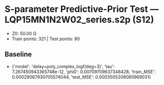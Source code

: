 # S-parameter Predictive-Prior Test — LQP15MN1N2W02_series.s2p (S12)
- Z0: 50.00 Ω
- Train points: 321  |  Test points: 80

## Baseline
- {'model': 'delay+poly_complex_logf(deg=3)', 'tau': 7.267450943365748e-12, 'phi0': 0.00709709637348428, 'train_MSE': 0.00029067930705574044, 'test_MSE': 0.0003505206065969031}